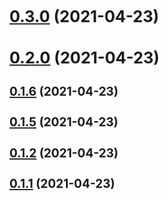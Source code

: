# [0.3.0](https://github.com/zhengxs2018/shared-node-browser-library-boilerplate/compare/v0.2.0...v0.3.0) (2021-04-23)



# [0.2.0](https://github.com/zhengxs2018/shared-node-browser-library-boilerplate/compare/v0.1.6...v0.2.0) (2021-04-23)



## [0.1.6](https://github.com/zhengxs2018/shared-node-browser-library-boilerplate/compare/v0.1.4...v0.1.6) (2021-04-23)



## [0.1.5](https://github.com/zhengxs2018/shared-node-browser-library-boilerplate/compare/v0.1.2...v0.1.5) (2021-04-23)



## [0.1.2](https://github.com/zhengxs2018/shared-node-browser-library-boilerplate/compare/v0.1.1...v0.1.2) (2021-04-23)



## [0.1.1](https://github.com/zhengxs2018/shared-node-browser-library-boilerplate/compare/v0.1.0...v0.1.1) (2021-04-23)



